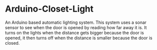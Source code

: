 # Arduino-Closet-Light
An Arduino based automatic lighting system.
This system uses a sonar sensor to see when the door is opened by reading how far away it is.
It turns on the lights when the distance gets bigger because the door is opened, it then turns off when the distance is smaller because the door is closed.
